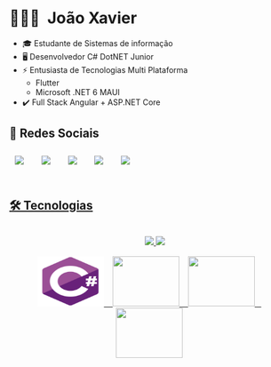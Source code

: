 # 👨🏻‍💻 &nbsp;João Xavier
  - 🎓 Estudante de Sistemas de informação
  - 🖥️ Desenvolvedor C# DotNET Junior
  - ⚡ Entusiasta de Tecnologias Multi Plataforma
    - Flutter
    - Microsoft .NET 6 MAUI
  - ✔️ Full Stack Angular + ASP.NET Core

## 💬 Redes Sociais 
<div name="redessociais" align="center" style="display: flex; flex-wrap: wrap;">
  <a href="#" style="margin: 10px;">  
      <img src="https://img.shields.io/badge/LinkedIn-0e76a8?style=for-the-badge&logo=linkedin&logoColor=white&labelColor=0b5e86" target="_blank">
  </a>
  &nbsp;&nbsp;&nbsp;
  <a href"#" style="margin: 10px;">
      <img src="https://img.shields.io/badge/Outlook-0e70c8?style=for-the-badge&logo=microsoftoutlook&logoColor=white&labelColor=0b5aa0">
  </a>
  &nbsp;&nbsp;&nbsp;
   <a href="#" style="margin: 10px;">
      <img src="https://img.shields.io/badge/Instagram-E4805F?style=for-the-badge&logo=instagram&logoColor=white&labelColor=A03347">
   </a>
  &nbsp;&nbsp;&nbsp;
  <a style="margin: 10px;" href="https://www.youtube.com/channel/UCmuDm5HN4u2LjsbIZ0Tbikw" target="_blank">
    <img src="https://img.shields.io/badge/YouTube-FF0000?style=for-the-badge&logo=youtube&logoColor=white&labelColor=9c0507" target="_blank">
  </a>
  &nbsp;&nbsp;&nbsp;
   <a href="#" style="margin: 10px;">
      <img src="https://img.shields.io/badge/Twitch-9146FF?style=for-the-badge&logo=twitch&logoColor=white&labelColor=692BC5">
</div>

  ## 🛠 Tecnologias 

<div align="center">
  <a href="https://github.com/joaojfmx">
  <img height="180em" src="https://github-readme-stats.vercel.app/api/top-langs/?username=joaojfmx&layout=compact&langs_count=5&theme=city_lights"/>
  <img height="180em" src="https://github-readme-stats.vercel.app/api?username=joaojfmx&show_icons=true&theme=city_lights&include_all_commits=true&count_private=true"/>
</div>
  
<br>

  <div align="center">
    <img height="90" width="120" src="https://raw.githubusercontent.com/devicons/devicon/master/icons/csharp/csharp-original.svg">&nbsp;&nbsp;&nbsp;
    <img height="90" width="120" src="https://upload.wikimedia.org/wikipedia/commons/a/a3/.NET_Logo.svg">&nbsp;&nbsp;&nbsp;
    <img height="90" width="120" src="https://upload.wikimedia.org/wikipedia/commons/c/cf/Angular_full_color_logo.svg">&nbsp;&nbsp;&nbsp;
    <img height="90" width="120" src="https://cdn.jsdelivr.net/gh/devicons/devicon/icons/flutter/flutter-original.svg" />
  </div>

